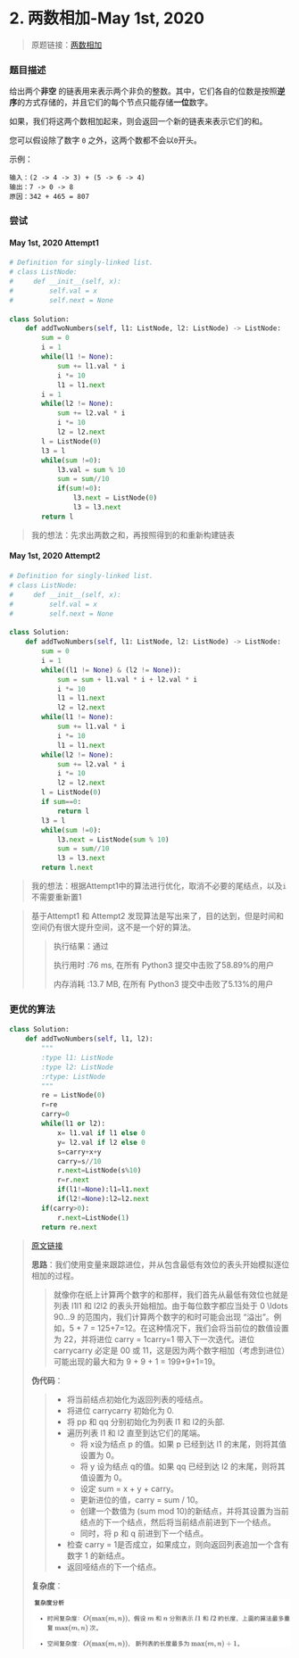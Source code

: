 # 2. 两数相加-May 1st, 2020

> 原题链接：[两数相加](https://leetcode-cn.com/problems/add-two-numbers/)

### 题目描述

给出两个**非空** 的链表用来表示两个非负的整数。其中，它们各自的位数是按照**逆序**的方式存储的，并且它们的每个节点只能存储**一位**数字。

如果，我们将这两个数相加起来，则会返回一个新的链表来表示它们的和。

您可以假设除了数字 `0` 之外，这两个数都不会以`0`开头。

示例：

```
输入：(2 -> 4 -> 3) + (5 -> 6 -> 4)
输出：7 -> 0 -> 8
原因：342 + 465 = 807
```

### 尝试

#### May 1st, 2020 Attempt1

```python
# Definition for singly-linked list.
# class ListNode:
#     def __init__(self, x):
#         self.val = x
#         self.next = None

class Solution:
    def addTwoNumbers(self, l1: ListNode, l2: ListNode) -> ListNode:
        sum = 0
        i = 1
        while(l1 != None):
            sum += l1.val * i 
            i *= 10
            l1 = l1.next
        i = 1
        while(l2 != None):
            sum += l2.val * i 
            i *= 10
            l2 = l2.next
        l = ListNode(0)
        l3 = l 
        while(sum !=0):
            l3.val = sum % 10
            sum = sum//10
            if(sum!=0):
                l3.next = ListNode(0)
                l3 = l3.next
        return l
```

> 我的想法：先求出两数之和，再按照得到的和重新构建链表

#### May 1st, 2020 Attempt2

```python
# Definition for singly-linked list.
# class ListNode:
#     def __init__(self, x):
#         self.val = x
#         self.next = None

class Solution:
    def addTwoNumbers(self, l1: ListNode, l2: ListNode) -> ListNode:
        sum = 0
        i = 1
        while((l1 != None) & (l2 != None)):
            sum = sum + l1.val * i + l2.val * i
            i *= 10
            l1 = l1.next
            l2 = l2.next
        while(l1 != None):
            sum += l1.val * i 
            i *= 10 
            l1 = l1.next
        while(l2 != None):
            sum += l2.val * i 
            i *= 10
            l2 = l2.next
        l = ListNode(0)
        if sum==0:
            return l
        l3 = l 
        while(sum !=0):
            l3.next = ListNode(sum % 10)
            sum = sum//10
            l3 = l3.next
        return l.next
```

> 我的想法：根据Attempt1中的算法进行优化，取消不必要的尾结点，以及`i`不需要重新置1

>基于Attempt1 和 Attempt2 发现算法是写出来了，目的达到，但是时间和空间仍有很大提升空间，这不是一个好的算法。
>
>> 执行结果：通过
>>
>> 执行用时 :76 ms, 在所有 Python3 提交中击败了58.89%的用户
>>
>> 内存消耗 :13.7 MB, 在所有 Python3 提交中击败了5.13%的用户

### 更优的算法

```python
class Solution:
    def addTwoNumbers(self, l1, l2):
        """
        :type l1: ListNode
        :type l2: ListNode
        :rtype: ListNode
        """
        re = ListNode(0)
        r=re
        carry=0
        while(l1 or l2):
            x= l1.val if l1 else 0
            y= l2.val if l2 else 0
            s=carry+x+y
            carry=s//10
            r.next=ListNode(s%10)
            r=r.next
            if(l1!=None):l1=l1.next
            if(l2!=None):l2=l2.next
        if(carry>0):
            r.next=ListNode(1)
        return re.next
```

> [原文链接](https://leetcode-cn.com/problems/add-two-numbers/solution/liang-shu-xiang-jia-by-leetcode/)
>
> **思路**：我们使用变量来跟踪进位，并从包含最低有效位的表头开始模拟逐位相加的过程。
>
> > 就像你在纸上计算两个数字的和那样，我们首先从最低有效位也就是列表 l1l1 和 l2l2 的表头开始相加。由于每位数字都应当处于 0 \ldots 90…9 的范围内，我们计算两个数字的和时可能会出现 “溢出”。例如，5 + 7 = 125+7=12。在这种情况下，我们会将当前位的数值设置为 22，并将进位 carry = 1carry=1 带入下一次迭代。进位 carrycarry 必定是 00 或 11，这是因为两个数字相加（考虑到进位）可能出现的最大和为 9 + 9 + 1 = 199+9+1=19。
>
> **伪代码**：
>
> > + 将当前结点初始化为返回列表的哑结点。
> > + 将进位 carrycarry 初始化为 0.
> > + 将 pp 和 qq 分别初始化为列表 l1 和 l2的头部.
> > + 遍历列表 l1 和 l2 直至到达它们的尾端。
> >     + 将 x设为结点 p 的值。如果 p 已经到达 l1 的末尾，则将其值设置为 0。
> >     + 将 y 设为结点 q的值。如果 qq 已经到达 l2 的末尾，则将其值设置为 0。
> >     + 设定 sum = x + y + carry。
> >     + 更新进位的值，carry = sum / 10。
> >     + 创建一个数值为 (sum mod 10)的新结点，并将其设置为当前结点的下一个结点，然后将当前结点前进到下一个结点。
> >     + 同时，将 p 和 q 前进到下一个结点。
> > + 检查 carry = 1是否成立，如果成立，则向返回列表追加一个含有数字 1 的新结点。
> > + 返回哑结点的下一个结点。
>
> **复杂度**：
>
> ![img2-1](../image/img2-1.png)

